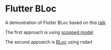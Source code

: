# Flutter BLoc
A demostration of Flutter BLoc based on this [talk](https://www.youtube.com/watch?v=RS36gBEp8OI)

The first approach is using [scopped model](https://github.com/davidtran641/flutter-bloc/tree/demo/scope-model)

The second appoarch is [BLoc](https://github.com/davidtran641/flutter-bloc/tree/demo/bloc) using rxdart


